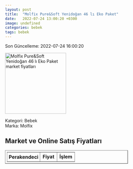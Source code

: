 ```yaml
---
layout: post
title:  "Molfix Pure&Soft Yenidoğan 46 lı Eko Paket"
date:   2022-07-24 13:00:20 +0300
image: undefined
categories: bebek
tags: bebek
---
```


Son Güncelleme: 2022-07-24 16:00:20

<img src="undefined" width="200" alt="Molfix Pure&Soft Yenidoğan 46 lı Eko Paket market fiyatları" />

Kategori: Bebek
<br />
Marka: Molfix

<h2>Market ve Online Satış Fiyatları</h2>

<table border="1" style="padding: 5px;width:80%;">
  <tr>
    <td style="padding: 5px;"><strong>Perakendeci</strong></td>
    <td><strong>Fiyat</strong></td>
    <td><strong>İşlem</strong></td>
  </tr>
  
</table>
